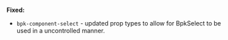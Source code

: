 **Fixed:**
  - `bpk-component-select` - updated prop types to allow for BpkSelect to be used in a uncontrolled manner.
